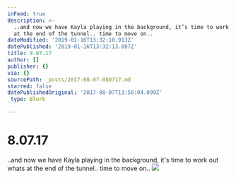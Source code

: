 ```yaml
---
inFeed: true
description: >-
  ..and now we have Kayla playing in the background, it’s time to work out whats
  at the end of the tunnel.. time to move on..
dateModified: '2019-01-16T13:32:10.913Z'
datePublished: '2019-01-16T13:32:13.087Z'
title: 8.07.17
author: []
publisher: {}
via: {}
sourcePath: _posts/2017-08-07-080717.md
starred: false
datePublishedOriginal: '2017-08-07T13:58:04.099Z'
_type: Blurb

---
```

# 8.07.17

..and now we have Kayla playing in the background, it's time to work out whats at the end of the tunnel.. time to move on..
![](https://the-grid-user-content.s3-us-west-2.amazonaws.com/f90b9edb-6e53-41e3-aa58-8a198f7c7634.jpg)
